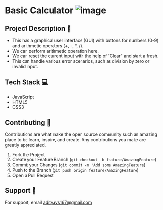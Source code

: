 # Basic Calculator ![image](https://github.com/ankit-kumar-0/Basic-Calculator/assets/97076706/df0b7ddc-02a9-4677-a937-6444f001fc2e)




## Project Description 📑

- This has a graphical user interface (GUI) with buttons for numbers (0-9) and arithmetic operators (+, -, *, /).
- We can perform arithmetic operation here.
- We can reset the current input with the help of "Clear" and start a fresh.
- This can handle various error scenarios, such as division by zero or invalid input.

## Tech Stack 💻
- JavaScript
- HTML5
- CSS3

## Contributing 🤝
Contributions are what make the open source community such an amazing place to be learn, inspire, and create. Any contributions you make are greatly appreciated.
1. Fork the Project
2. Create your Feature Branch (`git checkout -b feature/AmazingFeature`)
3. Commit your Changes (`git commit -m 'Add some AmazingFeature`)
4. Push to the Branch (`git push origin feature/AmazingFeature`)
5. Open a Pull Request

## Support 📧
For support, email adityavs167@gmail.com

